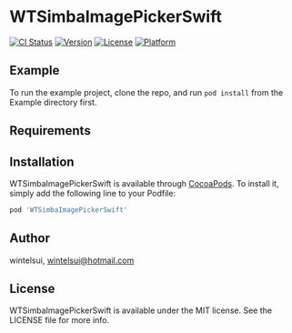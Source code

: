 # WTSimbaImagePickerSwift

[![CI Status](https://img.shields.io/travis/wintelsui/WTSimbaImagePickerSwift.svg?style=flat)](https://travis-ci.org/wintelsui/WTSimbaImagePickerSwift)
[![Version](https://img.shields.io/cocoapods/v/WTSimbaImagePickerSwift.svg?style=flat)](https://cocoapods.org/pods/WTSimbaImagePickerSwift)
[![License](https://img.shields.io/cocoapods/l/WTSimbaImagePickerSwift.svg?style=flat)](https://cocoapods.org/pods/WTSimbaImagePickerSwift)
[![Platform](https://img.shields.io/cocoapods/p/WTSimbaImagePickerSwift.svg?style=flat)](https://cocoapods.org/pods/WTSimbaImagePickerSwift)

## Example

To run the example project, clone the repo, and run `pod install` from the Example directory first.

## Requirements

## Installation

WTSimbaImagePickerSwift is available through [CocoaPods](https://cocoapods.org). To install
it, simply add the following line to your Podfile:

```ruby
pod 'WTSimbaImagePickerSwift'
```

## Author

wintelsui, wintelsui@hotmail.com

## License

WTSimbaImagePickerSwift is available under the MIT license. See the LICENSE file for more info.
